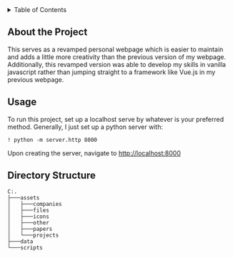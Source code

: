 <details>
 <summary>Table of Contents</summary>
  <ol>
    <li>
      <a href="#about-the-project">About The Project</a>
    </li>
    <li><a href="#usage">Usage</a></li>
    <li><a href="#file-structure">File Structure</a></li>
  </ol>
</details>

## About the Project

This serves as a revamped personal webpage which is easier to maintain and adds a little more creativity than the previous version of my webpage. Additionally, this revamped version was able to develop my skills in vanilla javascript rather than jumping straight to a framework like Vue.js in my previous webpage.


## Usage

To run this project, set up a localhost serve by whatever is your preferred method. Generally, I just set up a python server with: 

`! python -m server.http 8000`

Upon creating the server, navigate to [http://localhost:8000](http://localhost:8000)



## Directory Structure
```
C:.
├───assets
│   ├───companies
│   ├───files
│   ├───icons
│   ├───other
│   ├───papers
│   └───projects
├───data
└───scripts
```











